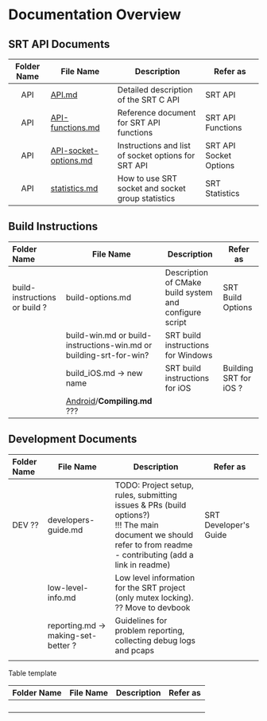 # Documentation Overview

## SRT API Documents

| Folder Name | File Name                                              | Description                                         | Refer as               |
| :---------: | ------------------------------------------------------ | --------------------------------------------------- | ---------------------- |
| API         | [API.md](API/API.md)                                   | Detailed description of the SRT C API               | SRT API                |
| API         | [API-functions.md](API/API-functions.md)               | Reference document for SRT API functions            | SRT API Functions      |
| API         | [API-socket-options.md](API/API-socket-options.md)     | Instructions and list of socket options for SRT API | SRT API Socket Options |
| API         | [statistics.md](API/statistics.md)                     | How to use SRT socket and socket group statistics   | SRT Statistics         |

## Build Instructions

| Folder Name                   | File Name                                                    | Description                                            | Refer as               |
| :---------------------------- | ------------------------------------------------------------ | ------------------------------------------------------ | ---------------------- |
| build-instructions or build ? | build-options.md                                             | Description of CMake build system and configure script | SRT Build Options      |
|                               | build-win.md or build-instructions-win.md or building-srt-for-win? | SRT build instructions for Windows                     |                        |
|                               | build_iOS.md -> new name                                     | SRT build instructions for iOS                         | Building SRT for iOS ? |
|                               | [Android](https://github.com/Haivision/srt/tree/master/docs/Android)/**Compiling.md** ??? |                                                        |                        |

## Development Documents

| Folder Name | File Name                           | Description                                                  | Refer as              |
| :---------- | ----------------------------------- | ------------------------------------------------------------ | --------------------- |
| DEV ??      | developers-guide.md                 | TODO: Project setup, rules, submitting issues & PRs (build options?)<br />!!! The main document we should refer to from readme - contributing (add a link in readme) | SRT Developer's Guide |
|             | low-level-info.md                   | Low level information for the SRT project (only mutex locking).<br />?? Move to devbook |                       |
|             | reporting.md -> making-set-better ? | Guidelines for problem reporting, collecting debug logs and pcaps |                       |
|             |                                     |                                                              |                       |



Table template 

| Folder Name | File Name | Description | Refer as |
| :---------- | --------- | ----------- | -------- |
|             |           |             |          |
|             |           |             |          |
|             |           |             |          |
|             |           |             |          |

